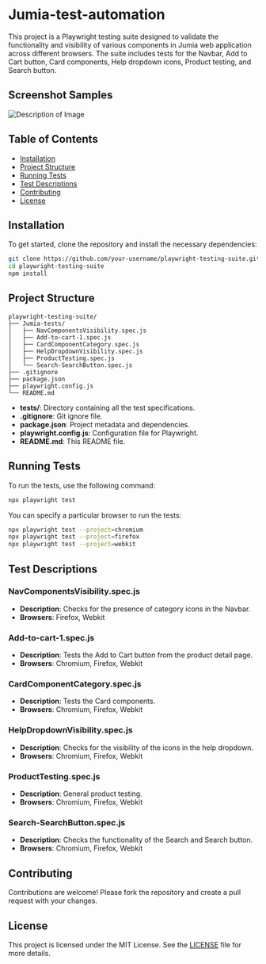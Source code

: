 
# Jumia-test-automation

This project is a Playwright testing suite designed to validate the functionality and visibility of various components in Jumia web application across different browsers. The suite includes tests for the Navbar, Add to Cart button, Card components, Help dropdown icons, Product testing, and Search button.

## Screenshot Samples
![Description of Image](https://drive.google.com/uc?export=view&id=1QHpzud4WAr6w8YcYj9kZ5hcrSUcGQDpv)




## Table of Contents

- [Installation](#installation)
- [Project Structure](#project-structure)
- [Running Tests](#running-tests)
- [Test Descriptions](#test-descriptions)
- [Contributing](#contributing)
- [License](#license)

## Installation

To get started, clone the repository and install the necessary dependencies:

```bash
git clone https://github.com/your-username/playwright-testing-suite.git
cd playwright-testing-suite
npm install
```

## Project Structure

```plaintext
playwright-testing-suite/
├── Jumia-tests/
│   ├── NavComponentsVisibility.spec.js
│   ├── Add-to-cart-1.spec.js
│   ├── CardComponentCategory.spec.js
│   ├── HelpDropdownVisibility.spec.js
│   ├── ProductTesting.spec.js
│   └── Search-SearchButton.spec.js
├── .gitignore
├── package.json
├── playwright.config.js
└── README.md
```

- **tests/**: Directory containing all the test specifications.
- **.gitignore**: Git ignore file.
- **package.json**: Project metadata and dependencies.
- **playwright.config.js**: Configuration file for Playwright.
- **README.md**: This README file.

## Running Tests

To run the tests, use the following command:

```bash
npx playwright test
```

You can specify a particular browser to run the tests:

```bash
npx playwright test --project=chromium
npx playwright test --project=firefox
npx playwright test --project=webkit
```

## Test Descriptions

### NavComponentsVisibility.spec.js

- **Description**: Checks for the presence of category icons in the Navbar.
- **Browsers**: Firefox, Webkit

### Add-to-cart-1.spec.js

- **Description**: Tests the Add to Cart button from the product detail page.
- **Browsers**: Chromium, Firefox, Webkit

### CardComponentCategory.spec.js

- **Description**: Tests the Card components.
- **Browsers**: Chromium, Firefox, Webkit

### HelpDropdownVisibility.spec.js

- **Description**: Checks for the visibility of the icons in the help dropdown.
- **Browsers**: Chromium, Firefox, Webkit

### ProductTesting.spec.js

- **Description**: General product testing.
- **Browsers**: Chromium, Firefox, Webkit

### Search-SearchButton.spec.js

- **Description**: Checks the functionality of the Search and Search button.
- **Browsers**: Chromium, Firefox, Webkit

## Contributing

Contributions are welcome! Please fork the repository and create a pull request with your changes.

## License

This project is licensed under the MIT License. See the [LICENSE](LICENSE) file for more details.

